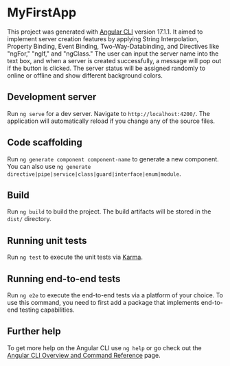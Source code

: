 # MyFirstApp

This project was generated with [Angular CLI](https://github.com/angular/angular-cli) version 17.1.1.
It aimed to implement server creation features by applying String Interpolation, Property Binding, Event Binding, Two-Way-Databinding, and Directives like "ngFor," "ngIf," and "ngClass."
The user can input the server name into the text box, and when a server is created successfully, a message will pop out if the button is clicked. The server status will be assigned randomly to online or offline and show different background colors.   

## Development server

Run `ng serve` for a dev server. Navigate to `http://localhost:4200/`. The application will automatically reload if you change any of the source files.

## Code scaffolding

Run `ng generate component component-name` to generate a new component. You can also use `ng generate directive|pipe|service|class|guard|interface|enum|module`.

## Build

Run `ng build` to build the project. The build artifacts will be stored in the `dist/` directory.

## Running unit tests

Run `ng test` to execute the unit tests via [Karma](https://karma-runner.github.io).

## Running end-to-end tests

Run `ng e2e` to execute the end-to-end tests via a platform of your choice. To use this command, you need to first add a package that implements end-to-end testing capabilities.

## Further help

To get more help on the Angular CLI use `ng help` or go check out the [Angular CLI Overview and Command Reference](https://angular.io/cli) page.
